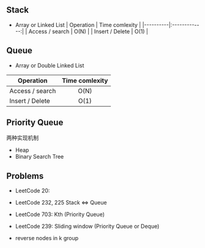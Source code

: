 ## Stack
- Array or Linked List
| Operation   |      Time comlexity      |
|----------|:-------------:|
| Access / search |  O(N) | 
| Insert / Delete |  O(1) | 

  
## Queue
- Array or Double Linked List

| Operation   |      Time comlexity      |
|----------|:-------------:|
| Access / search |  O(N) | 
| Insert / Delete |  O(1) | 
  

## Priority Queue
两种实现机制
- Heap
- Binary Search Tree

## Problems
- LeetCode 20: 
- LeetCode 232, 225 Stack <=> Queue

- LeetCode 703: Kth (Priority Queue)
- LeetCode 239: Sliding window (Priority Queue or Deque)
- reverse nodes in k group

